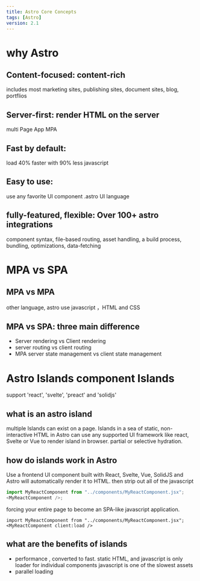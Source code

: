 ```yaml
---
title: Astro Core Concepts
tags: [Astro]
version: 2.1
---
```


# why Astro

## Content-focused: content-rich

includes most marketing sites, publishing sites, document sites, blog, portflios

## Server-first: render HTML on the server

multi Page App MPA

## Fast by default:

load 40% faster with 90% less javascript

## Easy to use:

use any favorite UI component .astro UI language

## fully-featured, flexible: Over 100+ astro integrations

component syntax, file-based routing, asset handling, a build process, bundling, optimizations, data-fetching

# MPA vs SPA

## MPA vs MPA

other language, astro use javascript ，HTML and CSS

## MPA vs SPA: three main difference

- Server rendering vs Client rendering
- server routing vs client routing
- MPA server state management vs client state management

# Astro Islands component Islands
support 'react', 'svelte', 'preact' and 'solidjs'

## what is an astro island

multiple Islands can exist on a page. Islands in a sea of static, non-interactive HTML
in Astro can use any supported UI framework like react, Svelte or Vue to render island in browser.
partial or selective hydration.

## how do islands work in Astro

Use a frontend UI component built with React, Svelte, Vue, SolidJS and Astro will automatically render it to HTML.
then strip out all of the javascript

```javascript
import MyReactComponent from "../components/MyReactComponent.jsx";
<MyReactComponent />;
```

forcing your entire page to become an SPA-like javascript application.

```
import MyReactComponent from "../components/MyReactComponent.jsx";
<MyReactComponent client:load />
```

## what are the benefits of islands

- performance , converted to fast. static HTML, and javascript is only loader for individual components
  javascript is one of the slowest assets
- parallel loading
